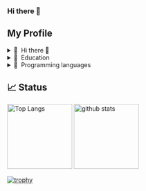 ### Hi there 👋

<!--
**Mont9165/Mont9165** is a ✨ _special_ ✨ repository because its `README.md` (this file) appears on your GitHub profile.

Here are some ideas to get you started:

- 🌱 I’m currently learning ...
- 👯 I’m looking to collaborate on ...
- 🤔 I’m looking for help with ...
- 💬 Ask me about ...
- 📫 How to reach me: ...
- 😄 Pronouns: ...
- ⚡ Fun fact: ...
-->

## My Profile
<details>
  <summary>🤪 &nbsp;Hi there 👋</summary>
  <br>
-  😄 I’m researching "The empirical investigation into the impact of test-code refactoring".
-  😍 I am interested in Software Engineering/Analysis.
</details>

<details>
  <summary>🏫 &nbsp;Education </summary>
  <br>
- 2017-2022: National Institute of Technology, Nara College (NIT, Nara College), Department of Information Engineering, Associate Degree
- 2022-2024: National Institute of Technology, Nara College (NIT, Nara College) Faculty of Advanced Engineering, Department of Systems Creation Engineering, Information Systems Course, Bachelor's Degree
- Current: Nara Institute of Science and Technology (NAIST), Graduate School of Science　and Technology, Information Science Area
</details>

<details>
  <summary>🔨 &nbsp;Programming languages</summary>
  <br>
  

| Level | Languages |
| ------- | ------- |
| Frequently used | ![![My Skills](https://skillicons.dev/icons?i=py,java)](https://skillicons.dev) |
| Occasionally used | ![JavaScript](https://img.shields.io/badge/javascript-%23323330.svg?style=for-the-badge&logo=javascript&logoColor=%23F7DF1E) ![Shell Script](https://img.shields.io/badge/shell_script-%23121011.svg?style=for-the-badge&logo=gnu-bash&logoColor=white) ![C++](https://img.shields.io/badge/c++-%2300599C.svg?style=for-the-badge&logo=c%2B%2B&logoColor=white)|
| Rarely used | ![C](https://img.shields.io/badge/c-%2300599C.svg?style=for-the-badge&logo=c&logoColor=white) |


![Go](https://img.shields.io/badge/go-%2300ADD8.svg?style=for-the-badge&logo=go&logoColor=white) 
 ![Swift](https://img.shields.io/badge/swift-F54A2A?style=for-the-badge&logo=swift&logoColor=white) 
</details>

## 📈 Status
<p align="left"> 
  <img alt="Top Langs" height="150px" src="https://github-readme-stats.vercel.app/api/top-langs/?username=Mont9165&layout=compact&show_icons=true&theme=onedark" />
  <img alt="github stats" height="150px" src="https://github-readme-stats.vercel.app/api?username=Mont9165&theme=onedark&show_icons=ture" />
</p>

[![trophy](https://github-profile-trophy.vercel.app/?username=Mont9165&theme=onedark&column=7)](https://github.com/ryo-ma/github-profile-trophy)
